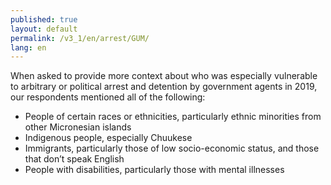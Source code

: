 ```yaml
---
published: true
layout: default
permalink: /v3_1/en/arrest/GUM/
lang: en
---
```

When asked to provide more context about who was especially vulnerable to arbitrary or political arrest and detention by government agents in 2019, our respondents mentioned all of the following:  

-	People of certain races or ethnicities, particularly ethnic minorities from other Micronesian islands
-	Indigenous people, especially Chuukese
-	Immigrants, particularly those of low socio-economic status, and those that don’t speak English
-	People with disabilities, particularly those with mental illnesses